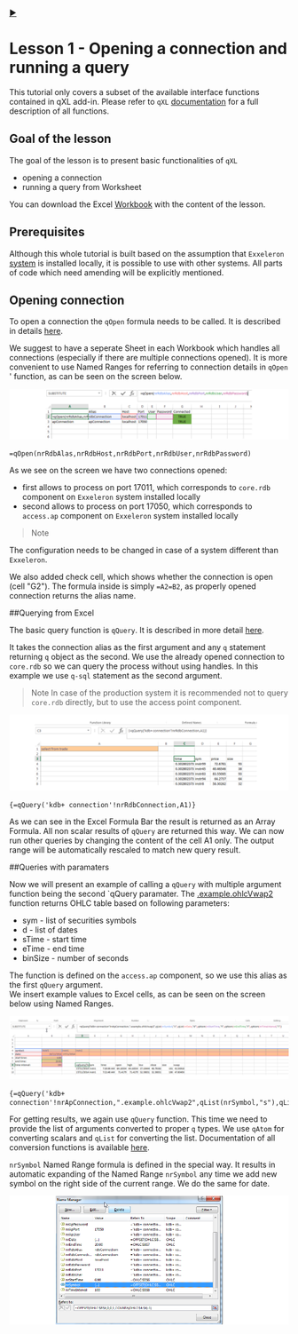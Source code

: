 
[:arrow_forward:](../Lesson02/README.md)

#                                         **Lesson 1 - Opening a connection and running a query**

<!--------------------------------------------------------------------------------------------------------------------->


This tutorial only covers a subset of the available interface functions contained in qXL add-in.  Please refer 
to `qXL` [documentation](../../Worksheet-Examples.md) for  a full description of all functions.

## Goal of the lesson

The goal of the lesson is to present basic functionalities of `qXL`

- opening a connection
- running a query from Worksheet

You can download the Excel [Workbook](../Lesson01/Lesson01.xlsx) with the content of the lesson.  

<!--------------------------------------------------------------------------------------------------------------------->
## Prerequisites

Although this whole tutorial is built based on the assumption that `Exxeleron` 
[system](https://github.com/exxeleron/enterprise-components) is installed locally, it is possible to use with other 
systems. All parts of code which need amending will be explicitly mentioned.


<!--------------------------------------------------------------------------------------------------------------------->
## Opening connection

To open a connection the `qOpen` formula needs to be called. It is described in details
 [here](../../doc/Worksheet-VBA-API-Functions.md#qOpen).

We suggest to have a seperate Sheet in each Workbook which handles all connections (especially if there are multiple
 connections opened). It is more convenient to use Named Ranges for referring to connection details in `qOpen` '
 function, as can be seen on the screen below. 

![qOpen](../Lesson01/img/qOpen.png)

```
=qOpen(nrRdbAlas,nrRdbHost,nrRdbPort,nrRdbUser,nrRdbPassword)
```

As we see on the screen we have two connections opened:
- first allows to process on port 17011, which corresponds to `core.rdb` component on `Exxeleron` system installed locally
- second allows to process on port 17050, which corresponds to `access.ap` component on `Exxeleron` system installed locally

> Note 
> 
The configuration needs to be changed in case of a system different than `Exxeleron`.  

We also added check cell, which shows whether the connection is open (cell "G2"). The formula inside is simply 
`=A2=B2`, as properly opened connection returns the alias name.  

<!--------------------------------------------------------------------------------------------------------------------->

##Querying from Excel 

The basic query function is `qQuery`. It is described in more detail 
[here](../../doc/Worksheet-VBA-API-Functions.md#qQuery). 

It takes the connection alias as the first argument and any `q` statement returning `q` object as the second. We use the already opened connection to `core.rdb` so we can query the process without using handles. In this example we use `q-sql` statement as the second argument. 

> Note
> In case of the production system it is recommended not to query `core.rdb` directly, but to use the access point component. 

![queryResult](../Lesson01/img/qQueryResult.png) 

```
{=qQuery('kdb+ connection'!nrRdbConnection,A1)}
```

As we can see in the Excel Formula Bar the result is returned as an Array Formula. All non scalar results of `qQuery` are 
returned this way. We can now run other queries by changing the content of the cell A1 only. The output range will be 
automatically rescaled to match new query result. 

<!--------------------------------------------------------------------------------------------------------------------->

##Queries with paramaters

Now we will present an example of calling a `qQuery` with multiple argument function being the second `qQuery paramater. 
The [.example.ohlcVwap2](https://github.com/exxeleron/enterprise-components/tree/master/tutorial/Lesson04) function
returns OHLC table based on following parameters:

- sym - list of securities symbols
- d - list of dates
- sTime - start time
- eTime - end time
- binSize - number of seconds

The function is defined on the `access.ap` component, so we use this alias as the first `qQuery` argument.  
We insert example values to Excel cells, as can be seen on the screen below using Named Ranges. 

![qOhlcResult](../Lesson01/img/qOHLCResult.png)

```
{=qQuery('kdb+ connection'!nrApConnection,".example.ohlcVwap2",qList(nrSymbol,"s"),qList(nrDate,"d"),qAtom(nrStartTime,"t"),qAtom(nrEndTime,"t"),qAtom(nrTimeInterval,"i"))}
```

For getting results, we again use `qQuery` function. This time we need to provide the list of arguments converted to 
proper `q` types. We use `qAtom` for converting scalars and `qList` for converting the list. Documentation of all
conversion functions is available [here](../../Worksheet-VBA-API-Functions.md).

`nrSymbol` Named Range formula is defined in the special way. It results in automatic expanding of the Named Range `nrSymbol` any time we add new symbol on the right side of the current range. We do the same for date. 

![qRangeFormula](../Lesson01/img/qRangeFormula.png)





